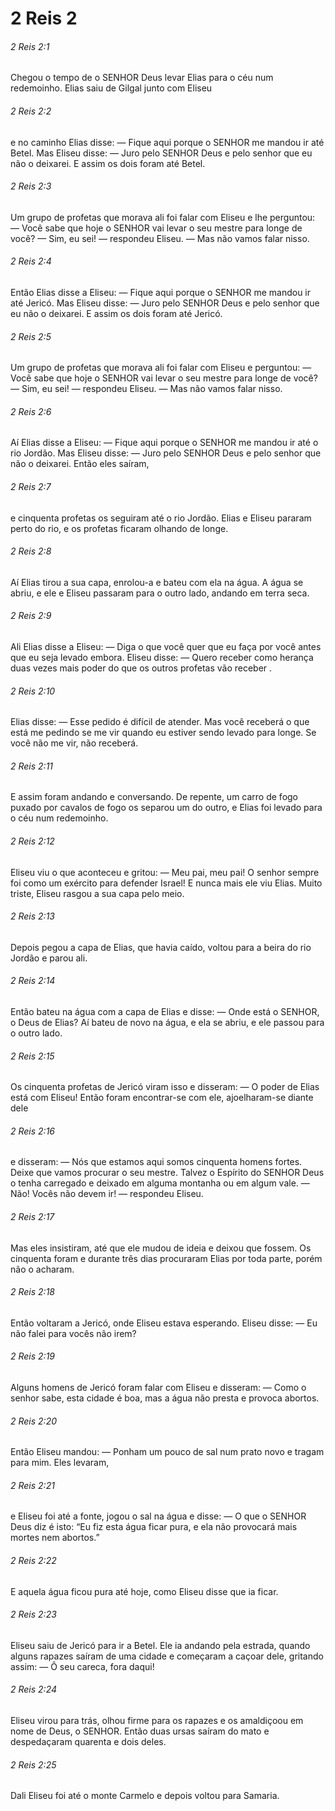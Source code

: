 # 2 Reis 2

###### 2 Reis 2:1

Chegou o tempo de o SENHOR Deus levar Elias para o céu num redemoinho. Elias saiu de Gilgal junto com Eliseu

###### 2 Reis 2:2

e no caminho Elias disse: — Fique aqui porque o SENHOR me mandou ir até Betel. Mas Eliseu disse: — Juro pelo SENHOR Deus e pelo senhor que eu não o deixarei. E assim os dois foram até Betel.

###### 2 Reis 2:3

Um grupo de profetas que morava ali foi falar com Eliseu e lhe perguntou: — Você sabe que hoje o SENHOR vai levar o seu mestre para longe de você? — Sim, eu sei! — respondeu Eliseu. — Mas não vamos falar nisso.

###### 2 Reis 2:4

Então Elias disse a Eliseu: — Fique aqui porque o SENHOR me mandou ir até Jericó. Mas Eliseu disse: — Juro pelo SENHOR Deus e pelo senhor que eu não o deixarei. E assim os dois foram até Jericó.

###### 2 Reis 2:5

Um grupo de profetas que morava ali foi falar com Eliseu e perguntou: — Você sabe que hoje o SENHOR vai levar o seu mestre para longe de você? — Sim, eu sei! — respondeu Eliseu. — Mas não vamos falar nisso.

###### 2 Reis 2:6

Aí Elias disse a Eliseu: — Fique aqui porque o SENHOR me mandou ir até o rio Jordão. Mas Eliseu disse: — Juro pelo SENHOR Deus e pelo senhor que não o deixarei. Então eles saíram,

###### 2 Reis 2:7

e cinquenta profetas os seguiram até o rio Jordão. Elias e Eliseu pararam perto do rio, e os profetas ficaram olhando de longe.

###### 2 Reis 2:8

Aí Elias tirou a sua capa, enrolou-a e bateu com ela na água. A água se abriu, e ele e Eliseu passaram para o outro lado, andando em terra seca.

###### 2 Reis 2:9

Ali Elias disse a Eliseu: — Diga o que você quer que eu faça por você antes que eu seja levado embora. Eliseu disse: — Quero receber como herança duas vezes mais poder do que os outros profetas vão receber .

###### 2 Reis 2:10

Elias disse: — Esse pedido é difícil de atender. Mas você receberá o que está me pedindo se me vir quando eu estiver sendo levado para longe. Se você não me vir, não receberá.

###### 2 Reis 2:11

E assim foram andando e conversando. De repente, um carro de fogo puxado por cavalos de fogo os separou um do outro, e Elias foi levado para o céu num redemoinho.

###### 2 Reis 2:12

Eliseu viu o que aconteceu e gritou: — Meu pai, meu pai! O senhor sempre foi como um exército para defender Israel! E nunca mais ele viu Elias. Muito triste, Eliseu rasgou a sua capa pelo meio.

###### 2 Reis 2:13

Depois pegou a capa de Elias, que havia caído, voltou para a beira do rio Jordão e parou ali.

###### 2 Reis 2:14

Então bateu na água com a capa de Elias e disse: — Onde está o SENHOR, o Deus de Elias? Aí bateu de novo na água, e ela se abriu, e ele passou para o outro lado.

###### 2 Reis 2:15

Os cinquenta profetas de Jericó viram isso e disseram: — O poder de Elias está com Eliseu! Então foram encontrar-se com ele, ajoelharam-se diante dele

###### 2 Reis 2:16

e disseram: — Nós que estamos aqui somos cinquenta homens fortes. Deixe que vamos procurar o seu mestre. Talvez o Espírito do SENHOR Deus o tenha carregado e deixado em alguma montanha ou em algum vale. — Não! Vocês não devem ir! — respondeu Eliseu.

###### 2 Reis 2:17

Mas eles insistiram, até que ele mudou de ideia e deixou que fossem. Os cinquenta foram e durante três dias procuraram Elias por toda parte, porém não o acharam.

###### 2 Reis 2:18

Então voltaram a Jericó, onde Eliseu estava esperando. Eliseu disse: — Eu não falei para vocês não irem?

###### 2 Reis 2:19

Alguns homens de Jericó foram falar com Eliseu e disseram: — Como o senhor sabe, esta cidade é boa, mas a água não presta e provoca abortos.

###### 2 Reis 2:20

Então Eliseu mandou: — Ponham um pouco de sal num prato novo e tragam para mim. Eles levaram,

###### 2 Reis 2:21

e Eliseu foi até a fonte, jogou o sal na água e disse: — O que o SENHOR Deus diz é isto: “Eu fiz esta água ficar pura, e ela não provocará mais mortes nem abortos.”

###### 2 Reis 2:22

E aquela água ficou pura até hoje, como Eliseu disse que ia ficar.

###### 2 Reis 2:23

Eliseu saiu de Jericó para ir a Betel. Ele ia andando pela estrada, quando alguns rapazes saíram de uma cidade e começaram a caçoar dele, gritando assim: — Ô seu careca, fora daqui!

###### 2 Reis 2:24

Eliseu virou para trás, olhou firme para os rapazes e os amaldiçoou em nome de Deus, o SENHOR. Então duas ursas saíram do mato e despedaçaram quarenta e dois deles.

###### 2 Reis 2:25

Dali Eliseu foi até o monte Carmelo e depois voltou para Samaria.

